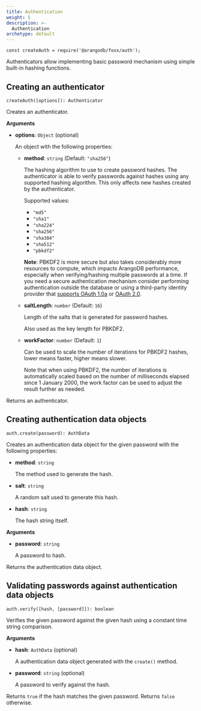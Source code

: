 ```yaml
---
title: Authentication
weight: 5
description: >-
  Authentication
archetype: default
---
```

`const createAuth = require('@arangodb/foxx/auth');`

Authenticators allow implementing basic password mechanism using simple
built-in hashing functions.

## Creating an authenticator

`createAuth([options]): Authenticator`

Creates an authenticator.

**Arguments**

* **options**: `Object` (optional)

  An object with the following properties:

  * **method**: `string` (Default: `"sha256"`)

    The hashing algorithm to use to create password hashes.
    The authenticator is able to verify passwords against hashes using
    any supported hashing algorithm. This only affects new hashes created
    by the authenticator.

    Supported values:

    * `"md5"`
    * `"sha1"`
    * `"sha224"`
    * `"sha256"`
    * `"sha384"`
    * `"sha512"`
    * `"pbkdf2"`

    **Note**: PBKDF2 is more secure but also takes considerably more resources
 to compute, which impacts ArangoDB performance, especially when
 verifying/hashing multiple passwords at a time. If you need a secure
 authentication mechanism consider performing authentication outside the database
 or using a third-party identity provider that [supports OAuth 1.0a](oauth-1-0a.md)
 or [OAuth 2.0](oauth-2-0.md).

  * **saltLength**: `number` (Default: `16`)

    Length of the salts that is generated for password hashes.

    Also used as the key length for PBKDF2.

  * **workFactor**: `number` (Default: `1`)

    Can be used to scale the number of iterations for PBKDF2 hashes,
    lower means faster, higher means slower.

    Note that when using PBKDF2, the number of iterations is automatically
    scaled based on the number of milliseconds elapsed since 1 January 2000,
    the work factor can be used to adjust the result further as needed.

Returns an authenticator.

## Creating authentication data objects

`auth.create(password): AuthData`

Creates an authentication data object for the given password with the
following properties:

* **method**: `string`

  The method used to generate the hash.

* **salt**: `string`

  A random salt used to generate this hash.

* **hash**: `string`

  The hash string itself.

**Arguments**

* **password**: `string`

  A password to hash.

Returns the authentication data object.

## Validating passwords against authentication data objects

`auth.verify([hash, [password]]): boolean`

Verifies the given password against the given hash using a constant time
string comparison.

**Arguments**

* **hash**: `AuthData` (optional)

  A authentication data object generated with the `create()` method.

* **password**: `string` (optional)

  A password to verify against the hash.

Returns `true` if the hash matches the given password. Returns `false` otherwise.
